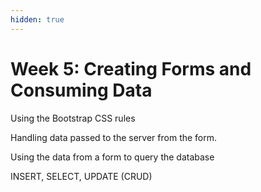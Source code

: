 ```yaml
---
hidden: true
---
```


# Week 5: Creating Forms and Consuming Data

Using the Bootstrap CSS rules

Handling data passed to the server from the form.

Using the data from a form to query the database

INSERT, SELECT, UPDATE (CRUD)
